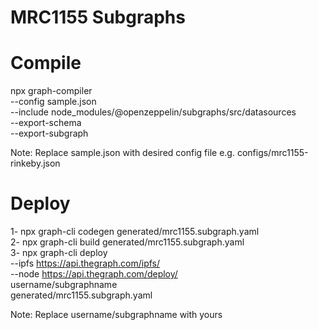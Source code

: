 # MRC1155 Subgraphs

# Compile
npx graph-compiler \
--config sample.json \
--include node_modules/@openzeppelin/subgraphs/src/datasources \
--export-schema \
--export-subgraph

Note: Replace sample.json with desired config file e.g. configs/mrc1155-rinkeby.json

# Deploy

1- npx graph-cli codegen generated/mrc1155.subgraph.yaml  
2- npx graph-cli build generated/mrc1155.subgraph.yaml  
3- npx graph-cli deploy                 \
--ipfs https://api.thegraph.com/ipfs/   \
--node https://api.thegraph.com/deploy/ \
username/subgraphname                   \
generated/mrc1155.subgraph.yaml

Note: Replace username/subgraphname with yours
